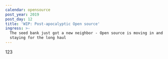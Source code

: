 ```yaml
---
calendar: opensource
post_year: 2019
post_day: 12
title: 'WIP: Post-apocalyptic Open source'
ingress: >-
  The seed bank just got a new neighbor - Open source is moving in and plans on
  staying for the long haul
---
```

123
